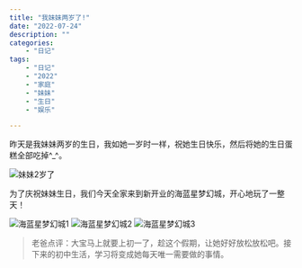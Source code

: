 ```yaml
---
title: "我妹妹两岁了!"
date: "2022-07-24"
description: ""
categories:
    - "日记"
tags:
    - "日记"
    - "2022"
    - "家庭"
    - "妹妹"
    - "生日"
    - "娱乐"

---
```


昨天是我妹妹两岁的生日，我如她一岁时一样，祝她生日快乐，然后将她的生日蛋糕全部吃掉^_^。

![妹妹2岁了](http://image.tonybai.com/img/202207/diary_20220723_05.jpeg)

为了庆祝妹妹生日，我们今天全家来到新开业的海蓝星梦幻城，开心地玩了一整天！

![海蓝星梦幻城1](http://image.tonybai.com/img/202207/diary_20220724_07.jpeg)
![海蓝星梦幻城2](http://image.tonybai.com/img/202207/diary_20220724_08.jpeg)
![海蓝星梦幻城3](http://image.tonybai.com/img/202207/diary_20220724_09.jpeg)

>老爸点评：大宝马上就要上初一了，趁这个假期，让她好好放松放松吧。接下来的初中生活，学习将变成她每天唯一需要做的事情。
